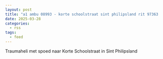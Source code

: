 ```yaml
---
layout: post
title: "a1 ambu 08993 - korte schoolstraat sint philipsland rit 97363   mka zebra 19"
date: 2025-03-28
categories: 
  - rss
tags: 
  - feed
---
```


Traumaheli met spoed naar Korte Schoolstraat in Sint Philipsland
